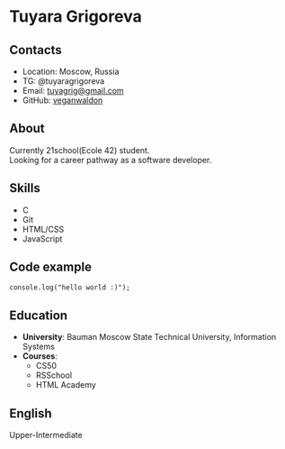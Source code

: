 # Tuyara Grigoreva

## Contacts

- Location: Moscow, Russia
- TG: @tuyaragrigoreva 
- Email: tuyagrig@gmail.com
- GitHub: [veganwaldon](https://github.com/veganwaldon)
## About

Currently 21school(Ecole 42) student.  
Looking for a career pathway as a software developer.
## Skills

- C
- Git
- HTML/CSS
- JavaScript
## Code example

```
console.log("hello world :)");
```
## Education

- **University**: Bauman Moscow State Technical University, Information Systems
- **Courses**:
	+ CS50
	+ RSSchool
	+ HTML Academy
## English

Upper-Intermediate 

